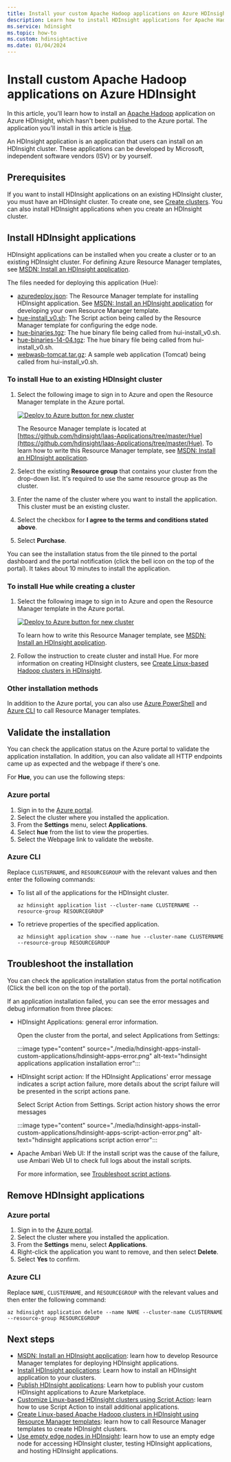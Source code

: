 ```yaml
---
title: Install your custom Apache Hadoop applications on Azure HDInsight
description: Learn how to install HDInsight applications for Apache Hadoop clusters in Azure HDInsight.
ms.service: hdinsight
ms.topic: how-to
ms.custom: hdinsightactive
ms.date: 01/04/2024
---
```


# Install custom Apache Hadoop applications on Azure HDInsight

In this article, you'll learn how to install an [Apache Hadoop](https://hadoop.apache.org/) application on Azure HDInsight, which hasn't been published to the Azure portal. The application you'll install in this article is [Hue](https://gethue.com/).

An HDInsight application is an application that users can install on an HDInsight cluster.  These applications can be developed by Microsoft, independent software vendors (ISV) or by yourself.  

## Prerequisites

If you want to install HDInsight applications on an existing HDInsight cluster, you must have an HDInsight cluster. To create one, see [Create clusters](hadoop/apache-hadoop-linux-tutorial-get-started.md). You can also install HDInsight applications when you create an HDInsight cluster.

## Install HDInsight applications

HDInsight applications can be installed when you create a cluster or to an existing HDInsight cluster. For defining Azure Resource Manager templates, see [MSDN: Install an HDInsight application](/rest/api/hdinsight/hdinsight-application).

The files needed for deploying this application (Hue):

* [azuredeploy.json](https://github.com/hdinsight/Iaas-Applications/blob/master/Hue/azuredeploy.json): The Resource Manager template for installing HDInsight application. See [MSDN: Install an HDInsight application](/rest/api/hdinsight/hdinsight-application) for developing your own Resource Manager template.
* [hue-install_v0.sh](https://github.com/hdinsight/Iaas-Applications/blob/master/Hue/scripts/Hue-install_v0.sh): The Script action being called by the Resource Manager template for configuring the edge node.
* [hue-binaries.tgz](https://hdiconfigactions.blob.core.windows.net/linuxhueconfigactionv01/hue-binaries-14-04.tgz): The hue binary file being called from hui-install_v0.sh.
* [hue-binaries-14-04.tgz](https://hdiconfigactions.blob.core.windows.net/linuxhueconfigactionv01/hue-binaries-14-04.tgz): The hue binary file being called from hui-install_v0.sh.
* [webwasb-tomcat.tar.gz](https://hdiconfigactions.blob.core.windows.net/linuxhueconfigactionv01/webwasb-tomcat.tar.gz): A sample web application (Tomcat) being called from hui-install_v0.sh.

### To install Hue to an existing HDInsight cluster

1. Select the following image to sign in to Azure and open the Resource Manager template in the Azure portal.

    <a href="https://portal.azure.com/#create/Microsoft.Template/uri/https%3A%2F%2Fraw.githubusercontent.com%2Fhdinsight%2FIaas-Applications%2Fmaster%2FHue%2Fazuredeploy.json" target="_blank"><img src="./media/hdinsight-apps-install-custom-applications/hdi-deploy-to-azure1.png" alt="Deploy to Azure button for new cluster"></a>

    The Resource Manager template is located at [https://github.com/hdinsight/Iaas-Applications/tree/master/Hue](https://github.com/hdinsight/Iaas-Applications/tree/master/Hue).  To learn how to write this Resource Manager template, see [MSDN: Install an HDInsight application](/rest/api/hdinsight/hdinsight-application).

1. Select the existing **Resource group** that contains your cluster from the drop-down list. It's required to use the same resource group as the cluster.

1. Enter the name of the cluster where you want to install the application. This cluster must be an existing cluster.

1. Select the checkbox for **I agree to the terms and conditions stated above**.

1. Select **Purchase**.

You can see the installation status from the tile pinned to the portal dashboard and the portal notification (click the bell icon on the top of the portal).  It takes about 10 minutes to install the application.

### To install Hue while creating a cluster

1. Select the following image to sign in to Azure and open the Resource Manager template in the Azure portal.

    <a href="https://portal.azure.com/#create/Microsoft.Template/uri/https%3A%2F%2Fhditutorialdata.blob.core.windows.net%2Fhdinsightapps%2Fcreate-linux-based-hadoop-cluster-in-hdinsight.json" target="_blank"><img src="./media/hdinsight-apps-install-custom-applications/hdi-deploy-to-azure1.png" alt="Deploy to Azure button for new cluster"></a>

    To learn how to write this Resource Manager template, see [MSDN: Install an HDInsight application](/rest/api/hdinsight/hdinsight-application).

2. Follow the instruction to create cluster and install Hue. For more information on creating HDInsight clusters, see [Create Linux-based Hadoop clusters in HDInsight](hdinsight-hadoop-provision-linux-clusters.md).

### Other installation methods

In addition to the Azure portal, you can also use [Azure PowerShell](hdinsight-hadoop-create-linux-clusters-arm-templates.md#deploy-using-powershell) and [Azure CLI](hdinsight-hadoop-create-linux-clusters-arm-templates.md#deploy-using-azure-cli) to call Resource Manager templates.

## Validate the installation

You can check the application status on the Azure portal to validate the application installation. In addition, you can also validate all HTTP endpoints came up as expected and the webpage if there's one.

For **Hue**, you can use the following steps:

### Azure portal

1. Sign in to the [Azure portal](https://portal.azure.com).
1. Select the cluster where you installed the application.
1. From the **Settings** menu, select **Applications**.
1. Select **hue** from the list to view the properties.  
1. Select the Webpage link to validate the website.

### Azure CLI

Replace `CLUSTERNAME`, and `RESOURCEGROUP` with the relevant values and then enter the following commands:

* To list all of the applications for the HDInsight cluster.

    ```azurecli
    az hdinsight application list --cluster-name CLUSTERNAME --resource-group RESOURCEGROUP
    ```

* To retrieve properties of the specified application.

    ```azurecli
    az hdinsight application show --name hue --cluster-name CLUSTERNAME --resource-group RESOURCEGROUP
    ```

## Troubleshoot the installation

You can check the application installation status from the portal notification (Click the bell icon on the top of the portal).

If an application installation failed, you can see the error messages and debug information from three places:

* HDInsight Applications: general error information.

    Open the cluster from the portal, and select Applications from Settings:

    :::image type="content" source="./media/hdinsight-apps-install-custom-applications/hdinsight-apps-error.png" alt-text="hdinsight applications application installation error":::

* HDInsight script action: If the HDInsight Applications' error message indicates a script action failure, more details about the script failure will be presented in the script actions pane.

    Select Script Action from Settings. Script action history shows the error messages

    :::image type="content" source="./media/hdinsight-apps-install-custom-applications/hdinsight-apps-script-action-error.png" alt-text="hdinsight applications script action error":::

* Apache Ambari Web UI: If the install script was the cause of the failure, use Ambari Web UI to check full logs about the install scripts.

    For more information, see [Troubleshoot script actions](./troubleshoot-script-action.md).

## Remove HDInsight applications

### Azure portal

1. Sign in to the [Azure portal](https://portal.azure.com).
1. Select the cluster where you installed the application.
1. From the **Settings** menu, select **Applications**.
1. Right-click the application you want to remove, and then select **Delete**.
1. Select **Yes** to confirm.

### Azure CLI

Replace `NAME`, `CLUSTERNAME`, and `RESOURCEGROUP` with the relevant values and then enter the following command:

```azurecli
az hdinsight application delete --name NAME --cluster-name CLUSTERNAME --resource-group RESOURCEGROUP
```

## Next steps

* [MSDN: Install an HDInsight application](/rest/api/hdinsight/hdinsight-application): learn how to develop Resource Manager templates for deploying HDInsight applications.
* [Install HDInsight applications](hdinsight-apps-install-applications.md): Learn how to install an HDInsight application to your clusters.
* [Publish HDInsight applications](hdinsight-apps-publish-applications.md): Learn how to publish your custom HDInsight applications to Azure Marketplace.
* [Customize Linux-based HDInsight clusters using Script Action](hdinsight-hadoop-customize-cluster-linux.md): learn how to use Script Action to install additional applications.
* [Create Linux-based Apache Hadoop clusters in HDInsight using Resource Manager templates](hdinsight-hadoop-create-linux-clusters-arm-templates.md): learn how to call Resource Manager templates to create HDInsight clusters.
* [Use empty edge nodes in HDInsight](hdinsight-apps-use-edge-node.md): learn how to use an empty edge node for accessing HDInsight cluster, testing HDInsight applications, and hosting HDInsight applications.
